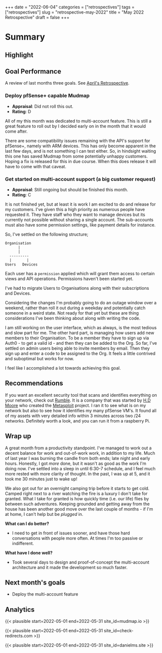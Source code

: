 +++ 
date = "2022-06-04"
categories = ["retrospectives"]
tags = ["retrospectives"]
slug = "retrospective-may-2022"
title = "May 2022 Retrospective"
draft = false 
+++

# Summary

## Highlight


## Goal Performance

A review of last months three goals. See [April's Retrospective][old-retro].

[old-retro]: /retrospectives/2022/retrospective-april-2022/

### Deploy pfSense+ capable Mudmap 

- **Appraisal**: Did not roll this out. 
- **Rating**: D

All of my this month was dedicated to multi-account feature. This is still
a great feature to roll out by I decided early on in the month that it would come after.

There are some compatibility issues remaining with the API's support for
pfSense+, namely with ARM devices. This has only become apparent in the
last few days, and is not something I can test either. So, in hindsight
waiting this one has saved Mudmap from some potentially unhappy customers.
Hoping a fix is released for this in due course.  When this does release it will have to come with that caveat.

### Get started on multi-account support (a big customer request)

- **Appraisal**: Still ongoing but should be finished this month.
- **Rating**: C

It is not finished yet, but at least it is work I am excited to do and release for my customers.
I've given this a high priority as numerous people have requested it. They
have staff who they want to manage devices but its currently not possible without sharing a single account. The sub-accounts must also have some permission settings, like payment details for instance.

So, I've settled on the following structure;

```
Organisation
      |
      |
  ---------
  |       |
Users   Devices
```

Each user has a `permission` applied which will grant them access to
certain views and API operations. Permissions haven't been started yet.

I've had to migrate Users to Organisations along with their subscriptions and Devices.

Considering the changes I'm probably going to do an outage window over a weekend, rather than roll it out during a weekday and potentially catch someone in a weird state.
Not ready for that yet but these are thing considerations I've been thinking about along with writing the code.

I am still working on the user interface, which as always, is the most tedious and slow part for me. 
The other hard part, is managing how users add new members to their Organisation.
To be a member they have to sign up via Auth0 - to get a valid id - and then
they can be added to the Org. So far, I've settled on admin users being able 
to invite members by email. Then they sign up and enter a code to be assigned
to the Org. It feels a little contrived and suboptimal but works for now.

I feel like I accomplished a lot towards achieving this goal.

## Recommendations

If you want an excellent security tool that scans and identifies everything on your network, 
check out [Rumble](https://rumble.run). It is a company that was started by [H.D Moore](https://en.wikipedia.org/wiki/H._D._Moore)
who created the [Metasploit](https://en.wikipedia.org/wiki/Metasploit_Project) project. I ran it
to see what is on my network but also to see how it identifies my many pfSense VM's. It found 
all of my assets with very detailed info within 3 minutes across two /24 networks. Definitely worth
a look, and you can run it from a raspberry Pi.

## Wrap up

A great month from a productivity standpoint. I've managed to work out a decent balance for 
work and out-of-work work, in addition to my life. Much of last year I was burning the candle 
from both ends; late night and early hours. Honestly, I got *more* done, but it wasn't as good as 
the work I'm doing now. I've settled into a sleep in until 6:30-7 schedule, and I feel much more 
rested with more clarity of thought. In the past, I was up at 5, and it took me 30 minutes just to 
wake up! 

We also got out for an overnight camping trip before it starts to get cold. Camped right next to 
a river watching the fire is a luxury I don't take for granted. What I take for granted is how 
quickly time (i.e. our life) flies by between such adventures. Keeping grounded and getting away 
from the house has been another good move over the last couple of months - if I'm at home, I 
can't help but be *plugged* in.

**What can I do better?**

- I need to get in front of issues sooner, and have those hard conversations with people more often. At times I'm too passive or indifferent.

**What have I done well?**

- Took several days to design and proof-of-concept the multi-account architecture and it made the development so much faster.

## Next month's goals

- Deploy the multi-account feature

## Analytics

{{< plausible start=2022-05-01 end=2022-05-31 site_id=mudmap.io >}}


{{< plausible start=2022-05-01 end=2022-05-31 site_id=check-redirects.com >}}


{{< plausible start=2022-05-01 end=2022-05-31 site_id=danielms.site >}}


[wgd]: https://whatgotdone.com
[mudmap]: https://mudmap.io?ref=danielms.site
